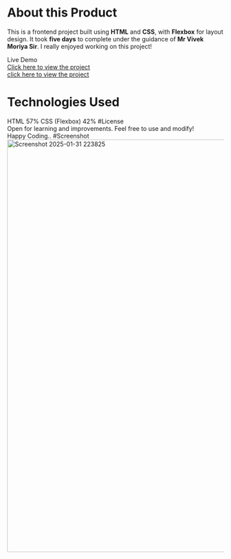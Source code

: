 # About this Product 

This is a frontend project built using **HTML** and **CSS**, with **Flexbox** for layout design. 
It took **five days** to complete under the guidance of **Mr Vivek Moriya Sir**. 
I really enjoyed working on this project!  

Live Demo  
[Click here to view the project](https://html-css-2-bivcae0z3-rishabh-nandans-projects-1b479204.vercel.app)  
[click here to view the project](https://rishabhnandan.github.io/HTML-CSS-2/)

# Technologies Used  
 HTML 57%
 CSS (Flexbox) 42% 
#License  
Open for learning and improvements. Feel free to use and modify!  
Happy Coding..
#Screenshot
<img width="959" alt="Screenshot 2025-01-31 223825" src="https://github.com/user-attachments/assets/2e582029-476a-4b8d-8145-564dd1f86d0f" />
